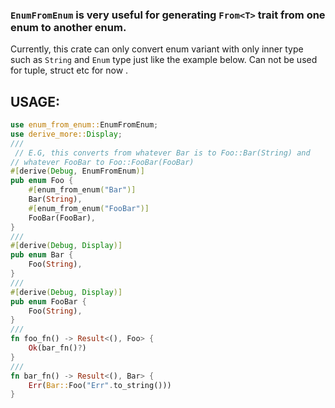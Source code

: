 ### `EnumFromEnum` is very useful for generating `From<T>` trait from one enum to another enum.

Currently, this crate can only convert enum variant with only inner type such as `String` and `Enum`
type just like the example below. Can not be used for tuple, struct etc for now .

## USAGE:

```rust
use enum_from_enum::EnumFromEnum;
use derive_more::Display;
///
 // E.G, this converts from whatever Bar is to Foo::Bar(String) and
// whatever FooBar to Foo::FooBar(FooBar)
#[derive(Debug, EnumFromEnum)]
pub enum Foo {
    #[enum_from_enum("Bar")]
    Bar(String),
    #[enum_from_enum("FooBar")]
    FooBar(FooBar),
}
///
#[derive(Debug, Display)]
pub enum Bar {
    Foo(String),
}
///
#[derive(Debug, Display)]
pub enum FooBar {
    Foo(String),
}
///
fn foo_fn() -> Result<(), Foo> {
    Ok(bar_fn()?)
}
///
fn bar_fn() -> Result<(), Bar> {
    Err(Bar::Foo("Err".to_string()))
}
```
